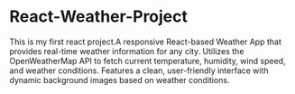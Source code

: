 # React-Weather-Project
This is my first react project.A responsive React-based Weather App that provides real-time weather information for any city.  Utilizes the OpenWeatherMap API to fetch current temperature, humidity, wind speed, and weather conditions.  Features a clean, user-friendly interface with dynamic background images based on weather conditions.
